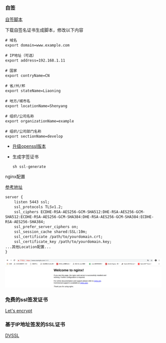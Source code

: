 ### 自签

[自签脚本](script/ssl-generate)

下载自签名证书生成脚本，修改以下内容

    # 域名
    export domain=www.example.com
    
    # IP地址（可选）
    export address=192.168.1.11
    
    # 国家
    export contryName=CN
    
    # 省/州/邦
    export stateName=Liaoning
    
    # 地方/城市名
    export locationName=Shenyang
    
    # 组织/公司名称
    export organizationName=example
    
    # 组织/公司部门名称
    export sectionName=develop
    
- [升级openssl版本](openssl.md)
    
- 生成字签证书
   
      sh ssl-generate
    
nginx配置

[参考地址](https://raymii.org/s/tutorials/Strong_SSL_Security_On_nginx.html)

    server {
        listen 5443 ssl;
        ssl_protocols TLSv1.2;
        ssl_ciphers ECDHE-RSA-AES256-GCM-SHA512:DHE-RSA-AES256-GCM-SHA512:ECDHE-RSA-AES256-GCM-SHA384:DHE-RSA-AES256-GCM-SHA384:ECDHE-RSA-AES256-SHA384;
        ssl_prefer_server_ciphers on;
        ssl_session_cache shared:SSL:10m;
        ssl_certificate /path/to/yourdomain.crt;
        ssl_certificate_key /path/to/yourdomain.key;
    ...其他Location配置...
    }
    
![](images/ssl-nginx.jpg)

### 免费的ssl签发证书

[Let's encrypt](https://www.jianshu.com/p/0d455c7a9326)

### 基于IP地址签发的SSL证书

[DVSSL](https://www.sslzhengshu.com/validation/ip-ssl.html)